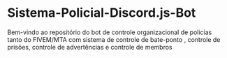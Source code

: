 # Sistema-Policial-Discord.js-Bot
Bem-vindo ao repositório do bot de controle organizacional de policias tanto do FIVEM/MTA com sistema de controle de bate-ponto , controle de prisões, controle de advertências e controle de membros 
